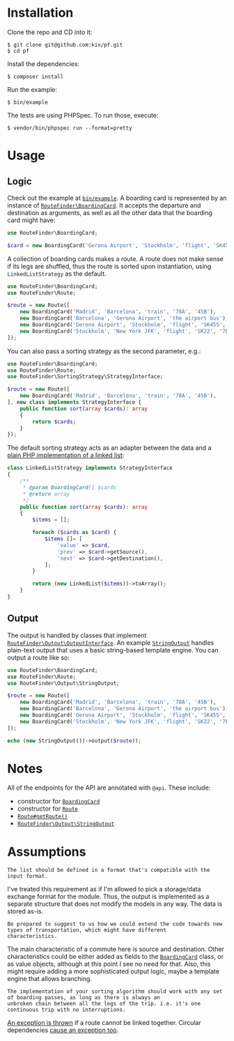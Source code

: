 # Installation
Clone the repo and CD into it:
```
$ git clone git@github.com:kix/pf.git 
$ cd pf
```
Install the dependencies:
```
$ composer install
```
Run the example:
```
$ bin/example
```

The tests are using PHPSpec. To run those, execute:
```
$ vendor/bin/phpspec run --format=pretty
```

# Usage
## Logic
Check out the example at [`bin/example`](https://github.com/kix/pf/blob/master/bin/example). A boarding card is represented by an instance of [`RouteFinder\BoardingCard`](https://github.com/kix/pf/blob/master/src/BoardingCard.php#L24). 
It accepts the departure and destination as arguments, as well as all the other data that the boarding card might have:

```php
use RouteFinder\BoardingCard;

$card = new BoardingCard('Gerona Airport', 'Stockholm', 'flight', 'SK455', '3A', '45B', 'Baggage drop at ticket counter 344');
```

A collection of boarding cards makes a route. A route does not make sense if its legs are shuffled, thus the route is
sorted upon instantiation, using `LinkedListStrategy` as the default.

```php
use RouteFinder\BoardingCard;
use RouteFinder\Route;

$route = new Route([
    new BoardingCard('Madrid', 'Barcelona', 'train', '78A', '45B'),
    new BoardingCard('Barcelona', 'Gerona Airport', 'the airport bus'),
    new BoardingCard('Gerona Airport', 'Stockholm', 'flight', 'SK455', '3A', '45B', 'Baggage drop at ticket counter 344'),
    new BoardingCard('Stockholm', 'New York JFK', 'flight', 'SK22', '7B', '22', 'Baggage will we automatically transferred from your last leg'),
]);
```

You can also pass a sorting strategy as the second parameter, e.g.:

```php
use RouteFinder\BoardingCard;
use RouteFinder\Route;
use RouteFinder\SortingStrategy\StrategyInterface;

$route = new Route([
    new BoardingCard('Madrid', 'Barcelona', 'train', '78A', '45B'),
], new class implements StrategyInterface {
    public function sort(array $cards): array 
    {
        return $cards;
    }
});
```

The default sorting strategy acts as an adapter between the data and a [plain PHP implementation of a linked list](https://github.com/kix/pf/blob/master/src/Struct/LinkedList.php):

```php
class LinkedListStrategy implements StrategyInterface
{
    /**
     * @param BoardingCard[] $cards
     * @return array
     */
    public function sort(array $cards): array
    {
        $items = [];

        foreach ($cards as $card) {
            $items []= [
                'value' => $card,
                'prev' => $card->getSource(),
                'next' => $card->getDestination(),
            ];
        }

        return (new LinkedList($items))->toArray();
    }
}
```

## Output
The output is handled by classes that implement [`RouteFinder\Output\OutputInterface`](https://github.com/kix/pf/blob/master/src/Output/OutputInterface.php). An example [`StringOutput`]((https://github.com/kix/pf/blob/master/src/Output/StringOutput.php)) handles
plain-text output that uses a basic string-based template engine. You can output a route like so:
```php
use RouteFinder\BoardingCard;
use RouteFinder\Route;
use RouteFinder\Output\StringOutput;

$route = new Route([
    new BoardingCard('Madrid', 'Barcelona', 'train', '78A', '45B'),
    new BoardingCard('Barcelona', 'Gerona Airport', 'the airport bus'),
    new BoardingCard('Gerona Airport', 'Stockholm', 'flight', 'SK455', '3A', '45B', 'Baggage drop at ticket counter 344'),
    new BoardingCard('Stockholm', 'New York JFK', 'flight', 'SK22', '7B', '22', 'Baggage will we automatically transferred from your last leg'),
]);

echo (new StringOutput())->output($route));
```

# Notes
All of the endpoints for the API are annotated with `@api`. These include:
- constructor for [`BoardingCard`](https://github.com/kix/pf/blob/master/src/BoardingCard.php#L24)
- constructor for [`Route`](https://github.com/kix/pf/blob/master/src/Route.php#L18)
- [`Route#getRoute()`](https://github.com/kix/pf/blob/master/src/Route.php#L48)
- [`RouteFinder\Output\StringOutput`](https://github.com/kix/pf/blob/master/src/Output/StringOutput.php)

# Assumptions
```
The list should be defined in a format that's compatible with the input format.
```
I've treated this requirement as if I'm allowed to pick a storage/data exchange format for the module. Thus, the output
is implemented as a separate structure that does not modify the models in any way. The data is stored as-is.

```
Be prepared to suggest to us how we could extend the code towards new types of transportation, which might have different
characteristics.
```
The main characteristic of a commute here is source and destination. Other characteristics could be either added as 
fields to the [`BoardingCard`](https://github.com/kix/pf/blob/master/src/BoardingCard.php) class, or as value objects, although at this point I see no need for that. 
Also, this might require adding a more sophisticated output logic, maybe a template engine that allows branching.

```
The implementation of your sorting algorithm should work with any set of boarding passes, as long as there is always an 
unbroken chain between all the legs of the trip. i.e. it's one continuous trip with no interruptions.
```
[An exception is thrown](https://github.com/kix/pf/blob/master/spec/Struct/LinkedListSpec.php#L102) if a route cannot be linked together. Circular dependencies [cause an exception too](https://github.com/kix/pf/blob/master/spec/Struct/LinkedListSpec.php#L126).